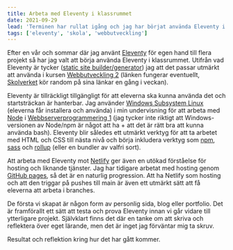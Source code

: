 ```yaml
---
title: Arbeta med Eleventy i klassrummet
date: 2021-09-29
lead: 'Terminen har rullat igång och jag har börjat använda Eleventy i undervisningen.'
tags: ['eleventy', 'skola', 'webbutveckling']
---
```


Efter en vår och sommar där jag använt [Eleventy](https://www.11ty.dev/) för egen hand till flera projekt så har jag valt att börja använda Eleventy i klassrummet. Utifrån vad Eleventy är tycker ([static site builder/generator](https://www.11ty.dev/docs/)) jag att det passar utmärkt att använda i kursen [Webbutveckling 2](https://www.skolverket.se/undervisning/gymnasieskolan/laroplan-program-och-amnen-i-gymnasieskolan/gymnasieprogrammen/amne?url=1530314731%2Fsyllabuscw%2Fjsp%2Fsubject.htm%3FsubjectCode%3DWEU%26tos%3Dgy&sv.url=12.5dfee44715d35a5cdfa92a3) (länken fungerar eventuellt, [Skolverket](https://www.skolverket.se/) kör random på sina länkar en gång i veckan).

Eleventy är tillräckligt tillgängligt för att eleverna ska kunna använda det och startsträckan är hanterbar. Jag använder [Windows Subsystem Linux](https://docs.microsoft.com/en-us/windows/wsl/install) (eleverna får installera och använda) i min undervisning för att arbeta med [Node](https://nodejs.org/) i [Webbserverprogrammering 1](https://www.skolverket.se/undervisning/gymnasieskolan/laroplan-program-och-amnen-i-gymnasieskolan/gymnasieprogrammen/amne?url=1530314731%2Fsyllabuscw%2Fjsp%2Fsubject.htm%3FsubjectCode%3DWES%26tos%3Dgy&sv.url=12.5dfee44715d35a5cdfa92a3) (jag tycker inte riktigt att Windows-versionen av Node/npm är något att ha + att det är rätt bra att kunna använda bash). Eleventy blir således ett utmärkt verktyg för att ta arbetet med HTML och CSS till nästa nivå och börja inkludera verktyg som [npm](https://www.npmjs.com/), [sass](https://sass-lang.com/) och [rollup](https://rollupjs.org/) (eller en bundler av valfri sort).

Att arbeta med Eleventy mot [Netlify](https://www.netlify.com/) ger även en utökad förståelse för hosting och liknande tjänster. Jag har tidigare arbetat med hosting genom [GitHub pages](https://pages.github.com/), så det är en naturlig progression. Att ha Netlify som hosting och att den triggar på pushes till main är även ett utmärkt sätt att få eleverna att arbeta i branches.

De första vi skapat är någon form av personlig sida, blog eller portfolio. Det är framförallt ett sätt att testa och prova Eleventy innan vi går vidare till ytterligare projekt. Självklart finns det där en tanke om att skriva och reflektera över eget lärande, men det är inget jag förväntar mig ta skruv.

Resultat och reflektion kring hur det har gått kommer.
